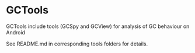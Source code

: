 # GCTools
GCTools include tools (GCSpy and GCView) for analysis of GC behaviour on Android

See README.md in corresponding tools folders for details.
